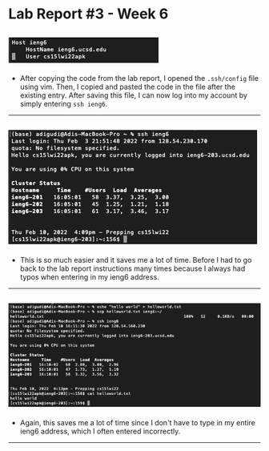 # Lab Report #3 - Week 6
![Image](/images/config.png)
---
* After copying the code from the lab report, I opened the `.ssh/config` file using vim. Then, I copied and pasted the code in the file after the existing entry. After saving this file, I can now log into my account by simply entering `ssh ieng6`.
---
![Image](/images/ssh-ieng6.png)
---
* This is so much easier and it saves me a lot of time. Before I had to go back to the lab report instructions many times because I always had typos when entering in my ieng6 address.
---
![Image](/images/scp-ieng6.png)
---
* Again, this saves me a lot of time since I don't have to type in my entire ieng6 address, which I often entered incorrectly.
---
